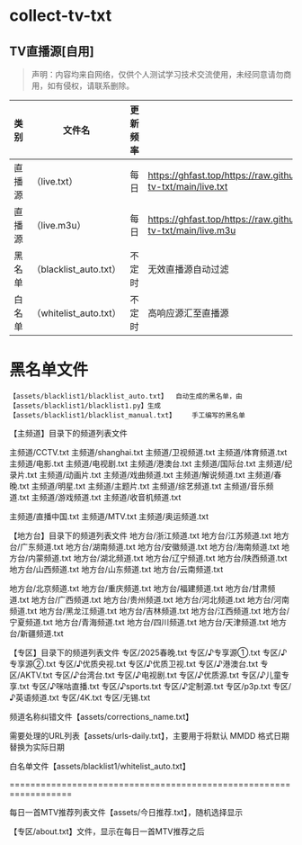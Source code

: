 # collect-tv-txt

## TV直播源[自用]
> 声明：内容均来自网络，仅供个人测试学习技术交流使用，未经同意请勿商用，如有侵权，请联系删除。

| 类别  | 文件名  | 更新频率                                       | LINK |
|-------|-------|------------------------------------------------|------------|
|直播源| （live.txt） |每日 | https://ghfast.top/https://raw.githubusercontent.com/Wind5170/collect-tv-txt/main/live.txt |
|直播源| （live.m3u） |每日 | https://ghfast.top/https://raw.githubusercontent.com/Wind5170/collect-tv-txt/main/live.m3u |
|黑名单| （blacklist_auto.txt） |  不定时 | 无效直播源自动过滤   |
|白名单| （whitelist_auto.txt） |  不定时 | 高响应源汇至直播源   |

# 黑名单文件
    【assets/blacklist1/blacklist_auto.txt】  自动生成的黑名单，由【assets/blacklist1/blacklist1.py】生成
    【assets/blacklist1/blacklist_manual.txt】    手工编写的黑名单

【主频道】目录下的频道列表文件

主频道/CCTV.txt
主频道/shanghai.txt
主频道/卫视频道.txt
主频道/体育频道.txt
主频道/电影.txt
主频道/电视剧.txt
主频道/港澳台.txt
主频道/国际台.txt
主频道/纪录片.txt
主频道/动画片.txt
主频道/戏曲频道.txt
主频道/解说频道.txt
主频道/春晚.txt
主频道/明星.txt
主频道/主题片.txt
主频道/综艺频道.txt
主频道/音乐频道.txt
主频道/游戏频道.txt
主频道/收音机频道.txt

主频道/直播中国.txt
主频道/MTV.txt
主频道/奥运频道.txt

【地方台】目录下的频道列表文件
地方台/浙江频道.txt
地方台/江苏频道.txt
地方台/广东频道.txt
地方台/湖南频道.txt
地方台/安徽频道.txt
地方台/海南频道.txt
地方台/内蒙频道.txt
地方台/湖北频道.txt
地方台/辽宁频道.txt
地方台/陕西频道.txt
地方台/山西频道.txt
地方台/山东频道.txt
地方台/云南频道.txt

地方台/北京频道.txt
地方台/重庆频道.txt
地方台/福建频道.txt
地方台/甘肃频道.txt
地方台/广西频道.txt
地方台/贵州频道.txt
地方台/河北频道.txt
地方台/河南频道.txt
地方台/黑龙江频道.txt
地方台/吉林频道.txt
地方台/江西频道.txt
地方台/宁夏频道.txt
地方台/青海频道.txt
地方台/四川频道.txt
地方台/天津频道.txt
地方台/新疆频道.txt

【专区】目录下的频道列表文件
专区/2025春晚.txt
专区/♪专享源①.txt
专区/♪专享源②.txt
专区/♪优质央视.txt
专区/♪优质卫视.txt
专区/♪港澳台.txt
专区/AKTV.txt
专区/♪台湾台.txt
专区/♪电视剧.txt
专区/♪优质源.txt
专区/♪儿童专享.txt
专区/♪咪咕直播.txt
专区/♪sports.txt
专区/♪定制源.txt
专区/p3p.txt
专区/♪英语频道.txt
专区/4K.txt
专区/无锡.txt



频道名称纠错文件【assets/corrections_name.txt】

需要处理的URL列表【assets/urls-daily.txt】，主要用于将默认 MMDD 格式日期替换为实际日期

白名单文件【assets/blacklist1/whitelist_auto.txt】

==================================================================

每日一首MTV推荐列表文件【assets/今日推荐.txt】，随机选择显示

 【专区/about.txt】文件，显示在每日一首MTV推荐之后



